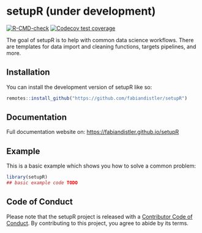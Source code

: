 
<!-- README.md is generated from README.Rmd. Please edit that file -->

# setupR (under development)

<!-- badges: start -->

[![R-CMD-check](https://github.com/fabiandistler/setupR/actions/workflows/R-CMD-check.yaml/badge.svg)](https://github.com/fabiandistler/setupR/actions/workflows/R-CMD-check.yaml)
[![Codecov test
coverage](https://codecov.io/gh/fabiandistler/setupR/branch/main/graph/badge.svg)](https://app.codecov.io/gh/fabiandistler/setupR?branch=main)
<!-- badges: end -->

The goal of setupR is to help with common data science workflows. There
are templates for data import and cleaning functions, targets pipelines,
and more.

## Installation

You can install the development version of setupR like so:

``` r
remotes::install_github("https://github.com/fabiandistler/setupR")  
```

## Documentation

Full documentation website on: <https://fabiandistler.github.io/setupR>

## Example

This is a basic example which shows you how to solve a common problem:

``` r
library(setupR)
## basic example code TODO
```

## Code of Conduct

Please note that the setupR project is released with a [Contributor Code
of
Conduct](https://contributor-covenant.org/version/2/1/CODE_OF_CONDUCT.html).
By contributing to this project, you agree to abide by its terms.
